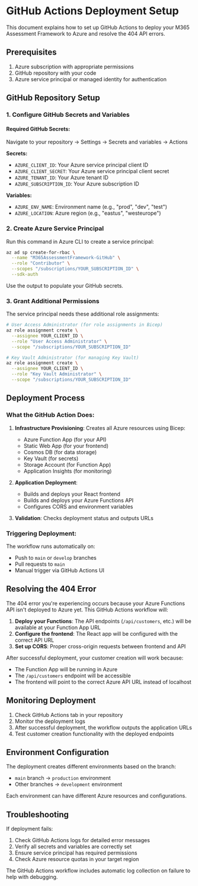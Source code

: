 # GitHub Actions Deployment Setup

This document explains how to set up GitHub Actions to deploy your M365 Assessment Framework to Azure and resolve the 404 API errors.

## Prerequisites

1. Azure subscription with appropriate permissions
2. GitHub repository with your code
3. Azure service principal or managed identity for authentication

## GitHub Repository Setup

### 1. Configure GitHub Secrets and Variables

#### Required GitHub Secrets:
Navigate to your repository → Settings → Secrets and variables → Actions

**Secrets:**
- `AZURE_CLIENT_ID`: Your Azure service principal client ID
- `AZURE_CLIENT_SECRET`: Your Azure service principal client secret  
- `AZURE_TENANT_ID`: Your Azure tenant ID
- `AZURE_SUBSCRIPTION_ID`: Your Azure subscription ID

**Variables:**
- `AZURE_ENV_NAME`: Environment name (e.g., "prod", "dev", "test")
- `AZURE_LOCATION`: Azure region (e.g., "eastus", "westeurope")

### 2. Create Azure Service Principal

Run this command in Azure CLI to create a service principal:

```bash
az ad sp create-for-rbac \
  --name "M365AssessmentFramework-GitHub" \
  --role "Contributor" \
  --scopes "/subscriptions/YOUR_SUBSCRIPTION_ID" \
  --sdk-auth
```

Use the output to populate your GitHub secrets.

### 3. Grant Additional Permissions

The service principal needs these additional role assignments:

```bash
# User Access Administrator (for role assignments in Bicep)
az role assignment create \
  --assignee YOUR_CLIENT_ID \
  --role "User Access Administrator" \
  --scope "/subscriptions/YOUR_SUBSCRIPTION_ID"

# Key Vault Administrator (for managing Key Vault)
az role assignment create \
  --assignee YOUR_CLIENT_ID \
  --role "Key Vault Administrator" \
  --scope "/subscriptions/YOUR_SUBSCRIPTION_ID"
```

## Deployment Process

### What the GitHub Action Does:

1. **Infrastructure Provisioning**: Creates all Azure resources using Bicep:
   - Azure Function App (for your API)
   - Static Web App (for your frontend)
   - Cosmos DB (for data storage)
   - Key Vault (for secrets)
   - Storage Account (for Function App)
   - Application Insights (for monitoring)

2. **Application Deployment**: 
   - Builds and deploys your React frontend
   - Builds and deploys your Azure Functions API
   - Configures CORS and environment variables

3. **Validation**: Checks deployment status and outputs URLs

### Triggering Deployment:

The workflow runs automatically on:
- Push to `main` or `develop` branches
- Pull requests to `main`
- Manual trigger via GitHub Actions UI

## Resolving the 404 Error

The 404 error you're experiencing occurs because your Azure Functions API isn't deployed to Azure yet. This GitHub Actions workflow will:

1. **Deploy your Functions**: The API endpoints (`/api/customers`, etc.) will be available at your Function App URL
2. **Configure the frontend**: The React app will be configured with the correct API URL
3. **Set up CORS**: Proper cross-origin requests between frontend and API

After successful deployment, your customer creation will work because:
- The Function App will be running in Azure
- The `/api/customers` endpoint will be accessible
- The frontend will point to the correct Azure API URL instead of localhost

## Monitoring Deployment

1. Check GitHub Actions tab in your repository
2. Monitor the deployment logs
3. After successful deployment, the workflow outputs the application URLs
4. Test customer creation functionality with the deployed endpoints

## Environment Configuration

The deployment creates different environments based on the branch:
- `main` branch → `production` environment
- Other branches → `development` environment

Each environment can have different Azure resources and configurations.

## Troubleshooting

If deployment fails:
1. Check GitHub Actions logs for detailed error messages
2. Verify all secrets and variables are correctly set
3. Ensure service principal has required permissions
4. Check Azure resource quotas in your target region

The GitHub Actions workflow includes automatic log collection on failure to help with debugging.